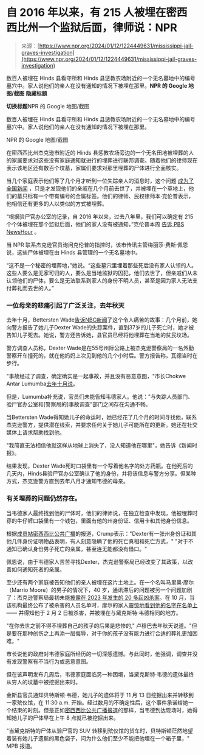 <!--yml

类别：未分类

日期：2024-05-27 14:45:43

-->

# 自 2016 年以来，有 215 人被埋在密西西比州一个监狱后面，律师说：NPR

> 来源：[https://www.npr.org/2024/01/12/1224449631/mississippi-jail-graves-investigation](https://www.npr.org/2024/01/12/1224449631/mississippi-jail-graves-investigation)

数百人被埋在 Hinds 县看守所和 Hinds 县惩教农场附近的一个无名墓地中的编号墓穴中。家人说他们的亲人在没有通知的情况下被埋在那里。**NPR 的 Google 地图/截图** ****隐藏标题****

****切换标题****NPR 的 Google 地图/截图

数百人被埋在 Hinds 县看守所和 Hinds 县惩教农场附近的一个无名墓地中的编号墓穴中。家人说他们的亲人在没有通知的情况下被埋在那里。

NPR 的 Google 地图/截图

在密西西比州杰克逊市附近的 Hinds 县惩教农场旁边的一个无名田地被埋葬的人的家属要求对这些没有家庭通知就进行的埋葬进行联邦调查。随着他们的律师现在表示该地区还有数百个坟墓，家属们要求对那里埋葬的尸体进行全面核实。

当几个家庭表示他们等了几个月才听到一位失踪亲人的消息时，这个问题 [成为了全国新闻](https://www.nbcnews.com/news/us-news/bettersten-wade-dexter-jackson-mississippi-police-missing-rcna121697) ，只是才发现他们的亲戚在几个月前去世了，并被埋在一个草地上，他们的墓只标有一个带有编号的金属标签。他们的律师、民权律师本·克伦普表示，他相信还有更多的人以类似的方式被埋葬。

“根据验尸官办公室的记录，自 2016 年以来，过去八年里，我们可以确定有 215 个个体被埋在那个监狱后面，他们的家人没有被通知，”克伦普本周 [告诉 PBS NewsHour](https://www.pbs.org/newshour/show/families-in-disbelief-after-hundreds-of-bodies-found-buried-behind-mississippi-jail) 。

当 NPR 联系杰克逊官员询问克伦普的指控时，该市传讯主管梅丽莎·费斯·佩恩说，这些尸体被埋在由 Hinds 县管理的一个无名墓地中。

“这不是一个秘密的埋葬地，”她说。“这些墓穴里埋着那些死后没有家人认领的人。这些人要么是无家可归的人，要么是当地监狱的囚犯，他们去世了，但亲戚们从未认领他们的尸体，要么是无法联系到家人的身份不明人员，甚至是因为家人无法支付葬礼而去世的人。”

### 一位母亲的悲痛引起了广泛关注，去年秋天

去年十月，Bettersten Wade[告诉NBC新闻](https://www.nbcnews.com/news/us-news/bettersten-wade-dexter-jackson-mississippi-police-missing-rcna121697)了这个令人痛苦的故事：几个月前，她向警方报告了她儿子Dexter Wade的失踪案件，直到37岁的儿子死亡时，她才被告知儿子死去。她说，警方还告诉她，县官员已经将他埋葬在当地的贫民坟场。

警方调查人员称，Dexter Wade是在55号州际公路上被杰克逊警察局的一名外勤警察开车撞死的，就在他妈妈上次见到他的几个小时后。警方报告称，瓦德当时在步行。

"事故经过了调查，确定确实是一起事故，并且没有恶意意图，"市长Chokwe Antar Lumumba[去年十月说](https://www.facebook.com/CityofJackson/videos/860289222411206)。

但是，Lumumba补充说，官员们未能告知韦德家人。他说："与失踪人员部门、验尸官办公室和[警察局的]事故调查"部门之间存在沟通不畅。

当Bettersten Wade得知她儿子的命运时，她已经花了几个月的时间寻找他，联系杰克逊警方，提供潜在线索，并要求任何关于她儿子可能所在的更新。她还在社交媒体上请求帮助找到他。

"我简直无法相信他就这样从地球上消失了，没人知道他在哪里"，她告诉《新闻时报》。

结果发现，Dexter Wade死时口袋里有一个写着他名字的处方药瓶。在他死后的几天内，Hinds县验尸官办公室确认了他的身份，并将该信息与警方分享。但某种方式，杰克逊警方直到去年八月才通知韦德的母亲。

### 有关埋葬的问题仍然存在。

当韦德家人最终找到他的尸体时，他们的律师说，在独立检查中发现，他被埋葬时穿的牛仔裤口袋里有一个钱包，里面有他的州身份证、信用卡和其他身份信息。

根据[成员站密西西比公共广播](https://www.mpbonline.org/blogs/news/mississippi-man-had-id-in-his-pocket-when-he-was-buried-without-his-familys-knowledge/)的报道，Crump表示："Dexter有一张州身份证和其他几件身份证明物品表明，有人刻意隐瞒了他的死亡真相和死亡方式，" "对于不通知已确认身份男子死亡的亲属，甚至连无能都没有借口。"

佩恩说，由于韦德家人苦苦寻找Dexter，杰克逊警察局已经改变了其政策，以改善如何通知死者的亲属。

至少还有两个家庭被告知他们的亲人被埋在这片土地上。在一个名叫马里奥·摩尔（Marrio Moore）的男子的情况下，40 岁，通讯滞后的问题被另一个问题加剧了：杰克逊警察局最初未能[披露在 2023 年发生的 20 多起凶杀案](https://www.wlbt.com/2023/10/10/it-was-unintentional-analysis-reveals-24-additional-homicides-jpd-failed-disclose-wlbt-this-year/)。在 10 月，当该机构最终公布了被杀害的人员名单时，摩尔的家人[震惊地看到他的名字在名单上](https://www.nbcnews.com/news/us-news/marrio-moore-buried-police-dexter-wade-jackson-mississippi-rcna125540) —— 并得知他于 2 月 2 日被杀害，并被埋在与黛克斯特·韦德相同的地方。

"在你去世之前不得不埋葬自己的孩子的后果是悲惨的," 卢穆巴去年秋天说道。"但是要在那种创伤之上再添一层侮辱，对于你的孩子没有能力进行合适的葬礼更加困难。"

市长说他的政府对韦德家庭所经历的一切深感遗憾。与此同时，他强调，调查并没有发现警察有不当行为或恶意意图。

但在该声明发布几周后，韦德家庭面临另一种困境，当黛克斯特·韦德的遗体最终从穷人的坟墓中被挖掘出来时。

金斯县官员通知贝特斯顿·韦德，她儿子的遗体将于 11 月 13 日挖掘出来并转移到一家殡仪馆，在 11:30 a.m. 开始。经过数月的不确定性后，这个事件承诺给她一个结束的时刻。但是正如[密西西比公共广播报道](https://www.mpbonline.org/blogs/news/body-of-dexter-wade-exhumed-hours-before-family-was-present-raising-questions-suspicions/)的那样，当韦德到达现场时，她得知她儿子的尸体早在上午 8 点就已被挖掘出来。

"当黛克斯特的尸体从验尸官的 SUV 转移到殡仪馆的货车时，贝特斯顿茫然地望着装有她儿子遗骸的黑色袋子，问为什么他们至少不能把他埋在一个箱子里，" MPB 报道。
